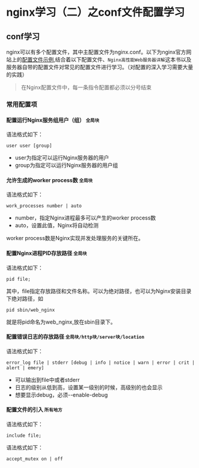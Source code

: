# nginx学习（二）之conf文件配置学习

## conf学习

 nginx可以有多个配置文件，其中主配置文件为nginx.conf。以下为nginx官方网站上的[配置文件示例](https://www.nginx.com/resources/wiki/start/topics/examples/fullexample2/),结合着以下配置文件、`Nginx高性能Web服务器详解`这本书以及服务器自带的配置文件对常见的配置文件进行学习。（对配置的深入学习需要大量的实践）

 > 在Nginx配置文件中，每一条指令配置都必须以分号结束

### 常用配置项

#### 配置运行Nginx服务组用户（组） `全局块`

语法格式如下：

	user user [group]

+ user为指定可以运行Nginx服务器的用户
+ group为指定可以运行Nginx服务器的用户组

#### 允许生成的worker process数  `全局块`

语法格式如下：

    work_processes number | auto
    
+ number，指定Nginx进程最多可以产生的worker process数
+ auto，设置此值，Nginx将自动检测

worker process数是Nginx实现并发处理服务的关键所在。

#### 配置Nginx进程PID存放路径  `全局块`

语法格式如下：

    pid file;
    
其中，file指定存放路径和文件名称。可以为绝对路径，也可以为Nginx安装目录下绝对路径，如

    pid sbin/web_nginx
    
就是将pid命名为web_nginx,放在sbin目录下。

#### 配置错误日志的存放路径    `全局块/http块/server块/location`

语法格式如下：

    error_log file | stderr [debug | info | notice | warn | error | crit | alert | emery]
    
+ 可以输出到file中或者stderr
+ 日志的级别从低到高，设置某一级别的时候，高级别的也会显示
+ 想要显示debug，必须--enable-debug

#### 配置文件的引入 `所有地方`

语法格式如下：

    include file;
    

语法格式如下：

    accept_mutex on | off






 